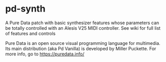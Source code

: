 # pd-synth
A Pure Data patch with basic synthesizer features whose parameters can be totally controlled with an Alesis V25 MIDI controller.
See wiki for full list of features and controls

Pure Data is an open source visual programming language for multimedia. Its main distribution (aka Pd Vanilla) is developed by Miller Puckette.
For more info, go to https://puredata.info/
